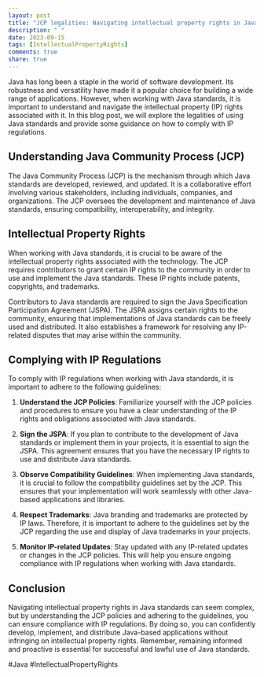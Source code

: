 ```yaml
---
layout: post
title: "JCP legalities: Navigating intellectual property rights in Java standards"
description: " "
date: 2023-09-15
tags: [IntellectualPropertyRights]
comments: true
share: true
---
```


Java has long been a staple in the world of software development. Its robustness and versatility have made it a popular choice for building a wide range of applications. However, when working with Java standards, it is important to understand and navigate the intellectual property (IP) rights associated with it. In this blog post, we will explore the legalities of using Java standards and provide some guidance on how to comply with IP regulations.

## Understanding Java Community Process (JCP)

The Java Community Process (JCP) is the mechanism through which Java standards are developed, reviewed, and updated. It is a collaborative effort involving various stakeholders, including individuals, companies, and organizations. The JCP oversees the development and maintenance of Java standards, ensuring compatibility, interoperability, and integrity.

## Intellectual Property Rights

When working with Java standards, it is crucial to be aware of the intellectual property rights associated with the technology. The JCP requires contributors to grant certain IP rights to the community in order to use and implement the Java standards. These IP rights include patents, copyrights, and trademarks.

Contributors to Java standards are required to sign the Java Specification Participation Agreement (JSPA). The JSPA assigns certain rights to the community, ensuring that implementations of Java standards can be freely used and distributed. It also establishes a framework for resolving any IP-related disputes that may arise within the community.

## Complying with IP Regulations

To comply with IP regulations when working with Java standards, it is important to adhere to the following guidelines:

1. **Understand the JCP Policies**: Familiarize yourself with the JCP policies and procedures to ensure you have a clear understanding of the IP rights and obligations associated with Java standards.

2. **Sign the JSPA**: If you plan to contribute to the development of Java standards or implement them in your projects, it is essential to sign the JSPA. This agreement ensures that you have the necessary IP rights to use and distribute Java standards.

3. **Observe Compatibility Guidelines**: When implementing Java standards, it is crucial to follow the compatibility guidelines set by the JCP. This ensures that your implementation will work seamlessly with other Java-based applications and libraries.

4. **Respect Trademarks**: Java branding and trademarks are protected by IP laws. Therefore, it is important to adhere to the guidelines set by the JCP regarding the use and display of Java trademarks in your projects.

5. **Monitor IP-related Updates**: Stay updated with any IP-related updates or changes in the JCP policies. This will help you ensure ongoing compliance with IP regulations when working with Java standards.

## Conclusion

Navigating intellectual property rights in Java standards can seem complex, but by understanding the JCP policies and adhering to the guidelines, you can ensure compliance with IP regulations. By doing so, you can confidently develop, implement, and distribute Java-based applications without infringing on intellectual property rights. Remember, remaining informed and proactive is essential for successful and lawful use of Java standards.

\#Java #IntellectualPropertyRights